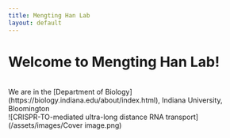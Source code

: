 ```yaml
---
title: Mengting Han Lab
layout: default
---
```


# Welcome to Mengting Han Lab!
<br>
We are in the [Department of Biology](https://biology.indiana.edu/about/index.html), Indiana University, Bloomington
<br>
![CRISPR-TO-mediated ultra-long distance RNA transport](/assets/images/Cover image.png)

